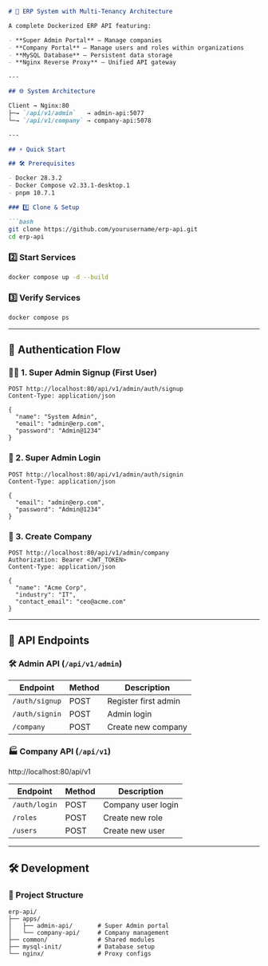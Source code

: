 
````markdown
# 🚀 ERP System with Multi-Tenancy Architecture

A complete Dockerized ERP API featuring:

- **Super Admin Portal** – Manage companies  
- **Company Portal** – Manage users and roles within organizations  
- **MySQL Database** – Persistent data storage  
- **Nginx Reverse Proxy** – Unified API gateway  

---

## 🌐 System Architecture

Client → Nginx:80  
├─→ `/api/v1/admin`   → admin-api:5077  
└─→ `/api/v1/company` → company-api:5078  

---

## ⚡ Quick Start

## 🛠️ Prerequisites

- Docker 28.3.2  
- Docker Compose v2.33.1-desktop.1  
- pnpm 10.7.1  

### 1️⃣ Clone & Setup

```bash
git clone https://github.com/yourusername/erp-api.git
cd erp-api
````

### 2️⃣ Start Services

```bash
docker compose up -d --build
```

### 3️⃣ Verify Services

```bash
docker compose ps
```

---

## 🔐 Authentication Flow

### 🧑‍💼 1. Super Admin Signup (First User)

```http
POST http://localhost:80/api/v1/admin/auth/signup
Content-Type: application/json

{
  "name": "System Admin",
  "email": "admin@erp.com",
  "password": "Admin@1234"
}
```

### 🔑 2. Super Admin Login

```http
POST http://localhost:80/api/v1/admin/auth/signin
Content-Type: application/json

{
  "email": "admin@erp.com",
  "password": "Admin@1234"
}
```

### 🏢 3. Create Company

```http
POST http://localhost:80/api/v1/admin/company
Authorization: Bearer <JWT_TOKEN>
Content-Type: application/json

{
  "name": "Acme Corp",
  "industry": "IT",
  "contact_email": "ceo@acme.com"
}
```

---

## 📡 API Endpoints

### 🛠 Admin API (`/api/v1/admin`)

| Endpoint       | Method | Description          |
| -------------- | ------ | -------------------- |
| `/auth/signup` | POST   | Register first admin |
| `/auth/signin` | POST   | Admin login          |
| `/company`     | POST   | Create new company   |

### 🏭 Company API (`/api/v1`)
 
http://localhost:80/api/v1

| Endpoint      | Method | Description        |
| ------------- | ------ | ------------------ |
| `/auth/login` | POST   | Company user login |
| `/roles`      | POST   | Create new role    |
| `/users`      | POST   | Create new user    |

---

## 🛠️ Development

### 📁 Project Structure

```
erp-api/
├── apps/
│   ├── admin-api/       # Super Admin portal
│   └── company-api/     # Company management
├── common/              # Shared modules
├── mysql-init/          # Database setup
└── nginx/               # Proxy configs
```

